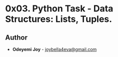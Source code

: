 # 0x03. Python Task - Data Structures: Lists, Tuples.


## Author
* **Odeyemi Joy** - [joybella4eva@gmail.com](https://github.com/joyodeyemi)